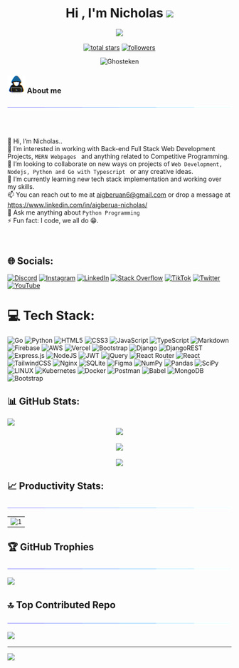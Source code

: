 <h1 align="center">Hi , I'm Nicholas <img src="https://media.giphy.com/media/hvRJCLFzcasrR4ia7z/giphy.gif" width="35"></h1>



<p align="center">
  <a href="https://github.com/DenverCoder1/readme-typing-svg"><img src="https://readme-typing-svg.herokuapp.com?font=Time+New+Roman&color=%23C8BE25&size=25&center=true&vCenter=true&width=600&height=100&lines=Computer+Science+Student;Backend+Developer;Ready+to+learn+new+things"></a>
</p>



<p align="center"> 
  <a href="https://github.com/Ghosteken?tab=repositories&sort=stargazers">
    <img alt="total stars" title="Total stars on GitHub" src="https://custom-icon-badges.demolab.com/github/stars/Ghosteken?color=FFBF00&style=for-the-badge&labelColor=ff5e00&logo=star"/></a>
  <a href="https://github.com/Ghosteken?tab=followers">
    <img alt="followers" title="Follow me on Github" src="https://custom-icon-badges.demolab.com/github/followers/Ghosteken?color=236ad3&labelColor=1155ba&style=for-the-badge&logo=person-add&label=Follow&logoColor=white"/></a>
</p>

<p align="center"> 
	<img src="https://komarev.com/ghpvc/?username=Ghosteken&label=Profile%20views&color=0e75b6&style=for-the-badge" alt="Ghosteken" height=25px, width=150px/> 
</p>

### <picture><img src = "https://github.com/Ghosteken/Ghosteken/blob/main/Images/about_me.gif?raw=true" width = 40px></picture> About me
<img  src="https://github.com/Ghosteken/Ghosteken/blob/main/Images/borderseperator.gif">


<br><br>

👋 Hi, I’m Nicholas..<br>🔭 I’m interested in working with Back-end  Full Stack Web Development Projects, ```MERN Webpages ``` and anything related to Competitive Programming.<br>👯 I’m looking to collaborate on new ways on projects of ```Web Development, Nodejs, Python and Go with Typescript ```  or any creative ideas.<br>🌱 I’m currently learning new tech stack implementation and working over my skills.<br>📫 You can reach out to me at aigberuan6@gmail.com or drop a message at https://www.linkedin.com/in/aigberua-nicholas/<br>💬 Ask me anything about ```Python Programming```<br>⚡ Fun fact: I code, we all do 😁.<br><br>    <br>    

## 🌐 Socials:

<p align="center">

 [![Discord](https://img.shields.io/badge/Discord-%237289DA.svg?logo=discord&logoColor=white)](https://discord.gg/deathcallet9) [![Instagram](https://img.shields.io/badge/Instagram-%23E4405F.svg?logo=Instagram&logoColor=white)](https://instagram.com/_thereal_one_) [![LinkedIn](https://img.shields.io/badge/LinkedIn-%230077B5.svg?logo=linkedin&logoColor=white)](https://linkedin.com/in/https://www.linkedin.com/in/aigberua-nicholas/) [![Stack Overflow](https://img.shields.io/badge/-Stackoverflow-FE7A16?logo=stack-overflow&logoColor=white)](https://stackoverflow.com/users/22364414) [![TikTok](https://img.shields.io/badge/TikTok-%23000000.svg?logo=TikTok&logoColor=white)](https://tiktok.com/@_real_79) [![Twitter](https://img.shields.io/badge/Twitter-%231DA1F2.svg?logo=Twitter&logoColor=white)](https://twitter.com/@itsreals_) [![YouTube](https://img.shields.io/badge/YouTube-%23FF0000.svg?logo=YouTube&logoColor=white)](https://youtube.com/@https://www.youtube.com/channel/UCQyd0kjSp8ra-KmaSOkjtfA) 
</p>

# 💻 Tech Stack:
<p align="center"> 

![Go](https://img.shields.io/badge/go-%2300ADD8.svg?style=for-the-badge&logo=go&logoColor=white) ![Python](https://img.shields.io/badge/python-3670A0?style=for-the-badge&logo=python&logoColor=ffdd54) ![HTML5](https://img.shields.io/badge/html5-%23E34F26.svg?style=for-the-badge&logo=html5&logoColor=white) ![CSS3](https://img.shields.io/badge/css3-%231572B6.svg?style=for-the-badge&logo=css3&logoColor=white) ![JavaScript](https://img.shields.io/badge/javascript-%23323330.svg?style=for-the-badge&logo=javascript&logoColor=%23F7DF1E) ![TypeScript](https://img.shields.io/badge/typescript-%23007ACC.svg?style=for-the-badge&logo=typescript&logoColor=white) ![Markdown](https://img.shields.io/badge/markdown-%23000000.svg?style=for-the-badge&logo=markdown&logoColor=white) ![Firebase](https://img.shields.io/badge/firebase-%23039BE5.svg?style=for-the-badge&logo=firebase) ![AWS](https://img.shields.io/badge/AWS-%23FF9900.svg?style=for-the-badge&logo=amazon-aws&logoColor=white) ![Vercel](https://img.shields.io/badge/vercel-%23000000.svg?style=for-the-badge&logo=vercel&logoColor=white) ![Bootstrap](https://img.shields.io/badge/bootstrap-%23563D7C.svg?style=for-the-badge&logo=bootstrap&logoColor=white) ![Django](https://img.shields.io/badge/django-%23092E20.svg?style=for-the-badge&logo=django&logoColor=white) ![DjangoREST](https://img.shields.io/badge/DJANGO-REST-ff1709?style=for-the-badge&logo=django&logoColor=white&color=ff1709&labelColor=gray) ![Express.js](https://img.shields.io/badge/express.js-%23404d59.svg?style=for-the-badge&logo=express&logoColor=%2361DAFB)  ![NodeJS](https://img.shields.io/badge/node.js-6DA55F?style=for-the-badge&logo=node.js&logoColor=white) ![JWT](https://img.shields.io/badge/JWT-black?style=for-the-badge&logo=JSON%20web%20tokens) ![jQuery](https://img.shields.io/badge/jquery-%230769AD.svg?style=for-the-badge&logo=jquery&logoColor=white) ![React Router](https://img.shields.io/badge/React_Router-CA4245?style=for-the-badge&logo=react-router&logoColor=white) ![React](https://img.shields.io/badge/react-%2320232a.svg?style=for-the-badge&logo=react&logoColor=%2361DAFB) ![TailwindCSS](https://img.shields.io/badge/tailwindcss-%2338B2AC.svg?style=for-the-badge&logo=tailwind-css&logoColor=white) ![Nginx](https://img.shields.io/badge/nginx-%23009639.svg?style=for-the-badge&logo=nginx&logoColor=white)  ![SQLite](https://img.shields.io/badge/sqlite-%2307405e.svg?style=for-the-badge&logo=sqlite&logoColor=white) ![Figma](https://img.shields.io/badge/figma-%23F24E1E.svg?style=for-the-badge&logo=figma&logoColor=white) ![NumPy](https://img.shields.io/badge/numpy-%23013243.svg?style=for-the-badge&logo=numpy&logoColor=white) ![Pandas](https://img.shields.io/badge/pandas-%23150458.svg?style=for-the-badge&logo=pandas&logoColor=white) ![SciPy](https://img.shields.io/badge/SciPy-%230C55A5.svg?style=for-the-badge&logo=scipy&logoColor=%white) ![LINUX](https://img.shields.io/badge/Linux-FCC624?style=for-the-badge&logo=linux&logoColor=black) ![Kubernetes](https://img.shields.io/badge/kubernetes-%23326ce5.svg?style=for-the-badge&logo=kubernetes&logoColor=white) ![Docker](https://img.shields.io/badge/docker-%230db7ed.svg?style=for-the-badge&logo=docker&logoColor=white) ![Postman](https://img.shields.io/badge/Postman-FF6C37?style=for-the-badge&logo=postman&logoColor=white) ![Babel](https://img.shields.io/badge/Babel-F9DC3e?style=for-the-badge&logo=babel&logoColor=black) ![MongoDB](https://img.shields.io/badge/MongoDB-%234ea94b.svg?style=for-the-badge&logo=mongodb&logoColor=white) ![Bootstrap](https://img.shields.io/badge/bootstrap-%23563D7C.svg?style=for-the-badge&logo=bootstrap&logoColor=white) 
</p>

## 📊 GitHub Stats:
<img src="assets/light.gif">
<div align="center">
  <img align="center" src="https://github-readme-stats.vercel.app/api?username=Ghosteken&theme=monokai&hide_border=false&include_all_commits=true&count_private=true">
  <br>
  <br>
  <img align="center" src="https://github-readme-streak-stats.herokuapp.com/?user=Ghosteken&theme=monokai&hide_border=false">
  <br>
  <br>
  <img align="center" src="https://github-readme-stats.vercel.app/api/top-langs/?username=Ghosteken&theme=monokai&hide_border=false&include_all_commits=true&count_private=true&layout=compact">
</div>






<!-- # 📊 GitHub Stats:
<img src="assets/light.gif">
<p align="center"> 

 ![](https://github-readme-stats.vercel.app/api?username=Ghosteken&theme=tokyonight&hide_border=false&include_all_commits=true&count_private=true)<br/>


![](https://github-readme-streak-stats.herokuapp.com/?user=Ghosteken&theme=tokyonight&hide_border=false)<br/>


![](https://github-readme-stats.vercel.app/api/top-langs/?username=Ghosteken&theme=tokyonight&hide_border=false&include_all_commits=true&count_private=true&layout=compact)
</p> -->

## 📈 Productivity Stats:
<table align="center">
<img  src="https://github.com/Ghosteken/Ghosteken/blob/main/Images/borderseperator.gif">
  <tr>
    <td><img src="https://github-profile-summary-cards.vercel.app/api/cards/profile-details?username=Ghosteken&theme=monokai"  display=block width=100% height=auto  alt="1" ></td>
  </tr> 
</table>

## 🏆 GitHub Trophies
<img  src="https://github.com/Ghosteken/Ghosteken/blob/main/Images/borderseperator.gif">
<p align="center">

![](https://github-profile-trophy.vercel.app/?username=Ghosteken&theme=radical&no-frame=false&no-bg=false&margin-w=4)
</p>


## 🔝 Top Contributed Repo
<img  src="https://github.com/Ghosteken/Ghosteken/blob/main/Images/borderseperator.gif">
<p align="center">

![](https://github-contributor-stats.vercel.app/api?username=Ghosteken&limit=5&theme=dark&combine_all_yearly_contributions=true)
</p>


---
[![](https://visitcount.itsvg.in/api?id=Ghosteken&icon=0&color=0)](https://visitcount.itsvg.in)

<!-- Proudly created with GPRM ( https://gprm.itsvg.in ) -->
